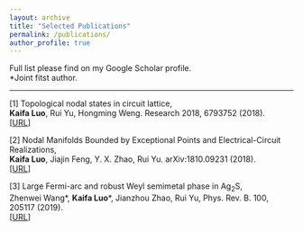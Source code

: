 ```yaml
---
layout: archive
title: "Selected Publications"
permalink: /publications/
author_profile: true
---
```


Full list please find on my Google Scholar profile.<br/>
*Joint fitst author.

---

[1] Topological nodal states in circuit lattice,<br/>
**Kaifa Luo**, Rui Yu, Hongming Weng. Research 2018, 6793752 (2018).<br/>
[[URL](https://spj.sciencemag.org/research/2018/6793752/)]

[2] Nodal Manifolds Bounded by Exceptional Points and Electrical-Circuit Realizations,<br/>
**Kaifa Luo**, Jiajin Feng, Y. X. Zhao, Rui Yu. arXiv:1810.09231 (2018).<br/>
[[URL](https://arxiv.org/abs/1810.09231)]

[3] Large Fermi-arc and robust Weyl semimetal phase in Ag$_2$S,<br/>
Zhenwei Wang*, **Kaifa Luo***, Jianzhou Zhao, Rui Yu, Phys. Rev. B. 100, 205117 (2019).<br/>
[[URL](https://journals.aps.org/prb/abstract/10.1103/PhysRevB.100.205117)]
